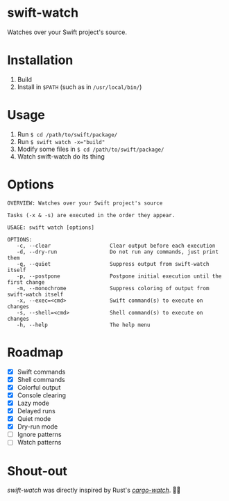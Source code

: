 # swift-watch

Watches over your Swift project's source.

# Installation

1. Build
2. Install in `$PATH` (such as in `/usr/local/bin/`)

# Usage

1. Run `$ cd /path/to/swift/package/`
2. Run `$ swift watch -x="build"`
3. Modify some files in `$ cd /path/to/swift/package/`
4. Watch swift-watch do its thing

# Options

```
OVERVIEW: Watches over your Swift project's source

Tasks (-x & -s) are executed in the order they appear.

USAGE: swift watch [options]

OPTIONS:
   -c, --clear                   Clear output before each execution
   -d, --dry-run                 Do not run any commands, just print them
   -q, --quiet                   Suppress output from swift-watch itself
   -p, --postpone                Postpone initial execution until the first change
   -m, --monochrome              Suppress coloring of output from swift-watch itself
   -x, --exec=<cmd>              Swift command(s) to execute on changes
   -s, --shell=<cmd>             Shell command(s) to execute on changes
   -h, --help                    The help menu
```

# Roadmap

- [x] Swift commands
- [x] Shell commands
- [x] Colorful output
- [x] Console clearing
- [x] Lazy mode
- [x] Delayed runs
- [x] Quiet mode
- [x] Dry-run mode
- [ ] Ignore patterns
- [ ] Watch patterns

# Shout-out

*swift-watch* was directly inspired by Rust's [*cargo-watch*](https://github.com/passcod/cargo-watch). 🙌🏻

